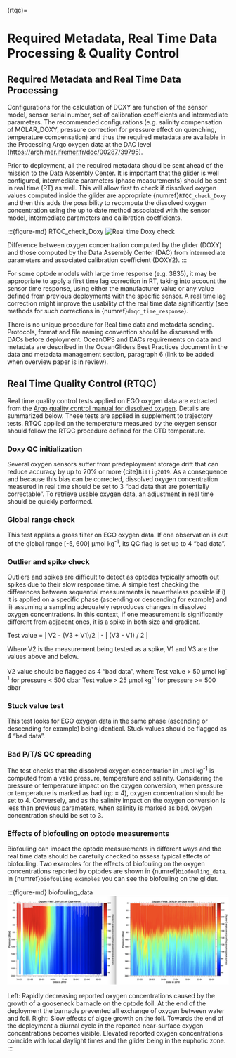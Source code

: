 (rtqc)=
# Required Metadata, Real Time Data Processing & Quality Control

## Required Metadata and Real Time Data Processing

Configurations for the calculation of DOXY are function of the sensor model, sensor serial number, set of calibration coefficients and intermediate parameters. The recommended configurations (e.g. salinity compensation of MOLAR_DOXY, pressure correction for pressure effect on quenching, temperature compensation) and thus the required metadata are available in the Processing Argo oxygen data at the DAC level (<https://archimer.ifremer.fr/doc/00287/39795>).

Prior to deployment, all the required metadata should be sent ahead of the mission to the Data Assembly Center. It is important that the glider is well configured, intermediate parameters (phase measurements) should be sent in real time (RT) as well. This will allow first to check if dissolved oxygen values computed inside the glider are appropriate {numref}`RTQC_check_Doxy` and then this adds the possibility to recompute the dissolved oxygen concentration using the up to date method associated with the sensor model, intermediate parameters and calibration coefficients. 

<!--
![Difference between oxygen concentration computed by the glider (DOXY) and those computed by the Data Assembly Center (DAC) from intermediate parameters and associated calibration coefficient (DOXY2).](/images/RTQC_check_Doxy_combined.png)
-->

:::{figure-md} RTQC_check_Doxy
<img src="../images/RTQC_check_Doxy_combined.png" alt="Real time Doxy check" class="bg-primary mb-1" width="600px">

Difference between oxygen concentration computed by the glider (DOXY) and those computed by the Data Assembly Center (DAC) from intermediate parameters and associated calibration coefficient (DOXY2).
:::

For some optode models with large time response (e.g. 3835), it may be appropriate to apply a first time lag correction in RT, taking into account the sensor time response, using either the manufacturer value or any value defined from previous deployments with the specific sensor. A real time lag correction might improve the usability of the real time data significantly (see methods for such corrections in {numref}`dmqc_time_response`).

There is no unique procedure for Real time data and metadata sending. Protocols, format and file naming convention should be discussed with DACs before deployment. OceanOPS and DACs requirements on data and metadata are described in the OceanGliders Best Practices document in the data and metadata management section, paragraph 6 (link to be added when overview paper is in review). 

## Real Time Quality Control (RTQC)
Real time quality control tests applied on EGO oxygen data are extracted from the [Argo quality control manual for dissolved oxygen](https://archimer.ifremer.fr/doc/00354/46542/82301.pdf). Details are summarized below. These tests are applied in supplement to trajectory tests. 
RTQC applied on the temperature measured by the oxygen sensor should follow the RTQC procedure defined for the CTD temperature. 

### Doxy QC initialization
Several oxygen sensors suffer from predeployment storage drift that can reduce accuracy by up to 20% or more {cite}`Bittig2019`. As a consequence and because this bias can be corrected, dissolved oxygen concentration measured in real time should be set to 3 “bad data that are potentially correctable”. To retrieve usable oxygen data, an adjustment in real time should be quickly performed. 

### Global range check
This test applies a gross filter on EGO oxygen data. If one observation is out of the global range [-5, 600] μmol kg<sup>-1</sup>, its QC flag is set up to 4 “bad data”.

### Outlier and spike check
Outliers and spikes are difficult to detect as optodes typically smooth out spikes due to their slow response time. A simple test checking the differences between sequential measurements is nevertheless possible if i) it is applied on a specific phase (ascending or descending for example) and ii) assuming a sampling adequately reproduces changes in dissolved oxygen concentrations. In this context, if one measurement is significantly different from adjacent ones, it is a spike in both size and gradient. 

Test value = | V2 - (V3 + V1)/2 | - | (V3 - V1) / 2 |

Where V2 is the measurement being tested as a spike, V1 and V3 are the values above and below. 

V2 value should be flagged as 4 “bad data”, when:
Test value > 50 µmol kg<sup>-1</sup> for pressure < 500 dbar
Test value > 25 µmol kg<sup>-1</sup> for pressure >= 500 dbar

### Stuck value test
This test looks for EGO oxygen data in the same phase (ascending or descending for example) being identical. Stuck values should be flagged as 4 “bad data”.

### Bad P/T/S QC spreading

The test checks that the dissolved oxygen concentration in μmol kg<sup>-1</sup> is computed from a valid pressure, temperature and salinity. 
Considering the pressure or temperature impact on the oxygen conversion, when pressure or temperature is marked as bad (qc = 4), oxygen concentration should be set to 4. 
Conversely, and as the salinity impact on the oxygen conversion is less than previous parameters, when salinity is marked as bad, oxygen concentration should be set to 3. 

### Effects of biofouling on optode measurements

Biofouling can impact the optode measurements in different ways and the real time data should be carefully checked to assess typical effects of biofouling. 
Two examples for the effects of biofouling on the oxygen concentrations reported by optodes are shown in {numref}`biofouling_data`. In {numref}`biofouling_examples` you can see the biofouling on the glider.

:::{figure-md} biofouling_data
<img src="/images/biofouling_data_combined_gerd_krahmann.png" alt="Biofouling effect on oxygen data" class="bg-primary mb-1" width="600px">

Left: Rapidly decreasing reported oxygen concentrations caused by the growth of a gooseneck barnacle on the optode foil. 
At the end of the deployment the barnacle prevented all exchange of oxygen between water and foil. 
Right: Slow effects of algae growth on the foil. 
Towards the end of the deployment a diurnal cycle in the reported near-surface oxygen concentrations becomes visible. 
Elevated reported oxygen concentrations coincide with local daylight times and the glider being in the euphotic zone.
:::

